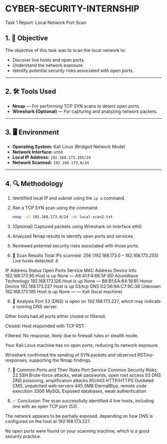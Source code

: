 # CYBER-SECURITY-INTERNSHIP
Task 1 Report: Local Network Port Scan
## 1. 🎯 Objective

The objective of this task was to scan the local network to:
- Discover live hosts and open ports.
- Understand the network exposure.
- Identify potential security risks associated with open ports.

---

## 2. 🛠️ Tools Used

- **Nmap** — For performing TCP SYN scans to detect open ports.
- **Wireshark (Optional)** — For capturing and analyzing network packets.

---

## 3. 🖥️ Environment

- **Operating System:** Kali Linux (Bridged Network Mode)
- **Network Interface:** `eth0`
- **Local IP Address:** `192.168.173.195/24`
- **Network Scanned:** `192.168.173.0/24`

---

## 4. 🔍 Methodology

1. Identified local IP and subnet using the `ip a` command.
2. Ran a TCP SYN scan using the command:
   ```bash
   nmap -sS 192.168.173.0/24 -oN local-scan2.txt
3. (Optional) Captured packets using Wireshark on interface eth0.

4. Analyzed Nmap results to identify open ports and services.

5. Reviewed potential security risks associated with those ports.

5. 📄 Scan Results
Total IPs scanned: 256 (192.168.173.0 – 192.168.173.255)
Live hosts detected: 4

IP Address	Status	Open Ports	Service	MAC Address	Device Info
192.168.173.95	Host is up	None	—	A8:41:F4:66:5F:BD	AzureWave Technology
192.168.173.126	Host is up	None	—	B8:B1:EA:64:16:B1	Honor Device
192.168.173.227	Host is up	53/tcp	DNS	D2:56:9A:C7:9C:36	Unknown
192.168.173.195	Host is up	None	—	—	Kali (local machine)

6. 🔎 Analysis
Port 53 (DNS) is open on 192.168.173.227, which may indicate a running DNS server.

Other hosts had all ports either closed or filtered:

Closed: Host responded with TCP RST.

Filtered: No response, likely due to firewall rules or stealth mode.

Your Kali Linux machine has no open ports, reducing its network exposure.

Wireshark confirmed the sending of SYN packets and observed RST/no-responses, supporting the Nmap findings.

7. 🚨 Common Ports and Their Risks
Port	Service	Common Security Risks
22	SSH	Brute-force attacks, weak passwords, open root access
53	DNS	DNS poisoning, amplification attacks
80/443	HTTP/HTTPS	Outdated CMS, unpatched web servers
445	SMB	EternalBlue, remote code execution
3306	MySQL	Exposed databases, weak authentication

8. ✅ Conclusion
The scan successfully identified 4 live hosts, including one with an open TCP port (53).

The network appears to be partially exposed, depending on how DNS is configured on the host at 192.168.173.227.

No open ports were found on your scanning machine, which is a good security practice.



